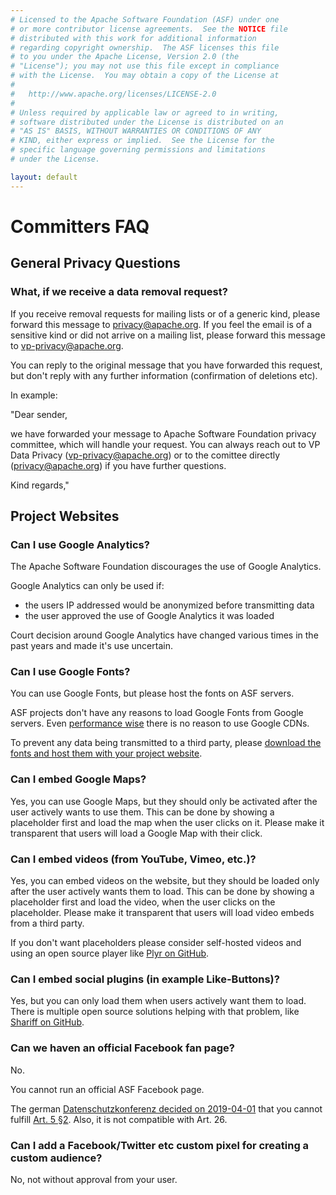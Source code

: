 ```yaml
---
# Licensed to the Apache Software Foundation (ASF) under one
# or more contributor license agreements.  See the NOTICE file
# distributed with this work for additional information
# regarding copyright ownership.  The ASF licenses this file
# to you under the Apache License, Version 2.0 (the
# "License"); you may not use this file except in compliance
# with the License.  You may obtain a copy of the License at
#
#   http://www.apache.org/licenses/LICENSE-2.0
#
# Unless required by applicable law or agreed to in writing,
# software distributed under the License is distributed on an
# "AS IS" BASIS, WITHOUT WARRANTIES OR CONDITIONS OF ANY
# KIND, either express or implied.  See the License for the
# specific language governing permissions and limitations
# under the License.

layout: default
---
```


# Committers FAQ

## General Privacy Questions

### What, if we receive a data removal request?

If you receive removal requests for mailing lists or of a generic kind,
please forward this message to privacy@apache.org. If you feel the email
is of a sensitive kind or did not arrive on a mailing list, 
please forward this message to vp-privacy@apache.org.

You can reply to the original message that you have forwarded this request,
but don't reply with any further information (confirmation of deletions etc).

In example:

"Dear sender,

we have forwarded your message to Apache Software Foundation privacy committee,
which will handle your request. You can always reach out to VP Data Privacy (vp-privacy@apache.org)
or to the comittee directly (privacy@apache.org) if you have further questions.

Kind regards,"



## Project Websites

### Can I use Google Analytics?

The Apache Software Foundation discourages the use of Google Analytics.

Google Analytics can only be used if:

 - the users IP addressed would be anonymized before transmitting data
 - the user approved the use of Google Analytics it was loaded

Court decision around Google Analytics have changed various times
in the past years and made it's use uncertain.

### Can I use Google Fonts?

You can use Google Fonts, but please host the fonts on ASF servers.

ASF projects don't have any reasons to load Google Fonts from
Google servers. Even [performance wise](https://wicki.io/posts/2020-11-goodbye-google-fonts/)
there is no reason to use Google CDNs.

To prevent any data being transmitted to a third party, please
[download the fonts and host them with your project website](https://github.com/google/fonts#self-host-fonts-available-from-google-fonts).

### Can I embed Google Maps?

Yes, you can use Google Maps, but they should only be activated after the user
actively wants to use them. This can be done by showing a placeholder first
and load the map when the user clicks on it. Please make it transparent
that users will load a Google Map with their click.

### Can I embed videos (from YouTube, Vimeo, etc.)?

Yes, you can embed videos on the website, but they should be loaded
only after the user actively wants them to load. This can be done 
by showing a placeholder first and load the video, when the user
clicks on the placeholder. Please make it transparent that users
will load video embeds from a third party.

If you don't want placeholders please consider self-hosted videos
and using an open source player like [Plyr on GitHub](https://github.com/sampotts/plyr).

### Can I embed social plugins (in example Like-Buttons)?

Yes, but you can only load them when users actively want them
to load. There is multiple open source solutions helping with
that problem, like [Shariff on GitHub](https://github.com/heiseonline/shariff).

### Can we haven an official Facebook fan page?

No. 

You cannot run an official ASF Facebook page.

The german [Datenschutzkonferenz decided on 2019-04-01](https://www.datenschutzkonferenz-online.de/media/dskb/20190405_positionierung_facebook_fanpages.pdf) that you cannot fulfill [Art. 5 §2](https://gdpr-info.eu/art-5-gdpr/). Also, it is not compatible with Art. 26. 

### Can I add a Facebook/Twitter etc custom pixel for creating a custom audience?

No, not without approval from your user.
